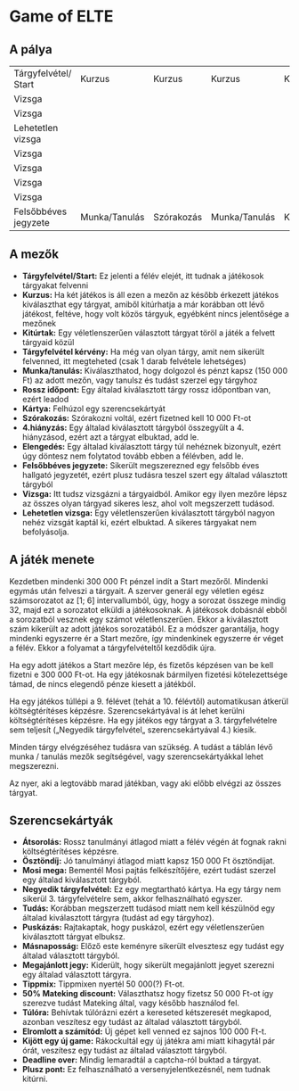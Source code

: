 # Game of ELTE

## A pálya
||||||||||
|-----------------------	|---------------	|------------	|---------------	|----------	|---------------	|-----------	|---------------	|-----------------------	|
| Tárgyfelvétel/  Start 	| Kurzus        	| Kurzus     	| Kurzus        	| Kitúrtak 	| Kurzus        	| Kurzus    	| Kurzus        	| Tárgyfelvétel kérvény 	|
| Vizsga                   	|               	|            	|               	|          	|               	|           	|               	| Munka/Tanulás         	|
| Vizsga                	|               	|            	|               	|          	|               	|           	|               	| Rossz időpont         	|
| Lehetetlen  vizsga    	|               	|            	|               	|          	|               	|           	|               	| Munka/Tanulás         	|
| Vizsga                	|               	|            	|               	|          	|               	|           	|               	| Kártya                	|
| Vizsga                	|               	|            	|               	|          	|               	|           	|               	| Munka/Tanulás         	|
| Vizsga                	|               	|            	|               	|          	|               	|           	|               	| Szórakozás            	|
| Vizsga                	|               	|            	|               	|          	|               	|           	|               	| Munka/Tanulás         	|
| Felsőbbéves jegyzete  	| Munka/Tanulás 	| Szórakozás 	| Munka/Tanulás 	| Kártya   	| Munka/Tanulás 	| Elengedés 	| Munka/Tanulás 	| 4.Hiányzás            	|



## A mezők

- **Tárgyfelvétel/Start:** Ez jelenti a félév elejét, itt tudnak a játékosok tárgyakat felvenni
- **Kurzus:** Ha két játékos is áll ezen a mezőn az később érkezett játékos kiválaszthat egy tárgyat, amiből kitúrhatja a már korábban ott lévő játékost, feltéve, hogy volt közös tárgyuk, egyébként nincs jelentősége a mezőnek
- **Kitúrtak:** Egy véletlenszerűen választott tárgyat töröl a játék a felvett tárgyaid közül
- **Tárgyfelvétel kérvény:** Ha még van olyan tárgy, amit nem sikerült felvenned, itt megteheted (csak 1 darab felvétele lehetséges)
- **Munka/tanulás:** Kiválaszthatod, hogy dolgozol és pénzt kapsz (150 000 Ft) az adott mezőn, vagy tanulsz és tudást szerzel egy tárgyhoz
- **Rossz időpont:** Egy általad kiválasztott tárgy rossz időpontban van, ezért leadod
- **Kártya:** Felhúzol egy szerencsekártyát
- **Szórakozás:** Szórakozni voltál, ezért fizetned kell 10 000 Ft-ot
- **4.hiányzás:** Egy általad kiválasztott tárgyból összegyűlt a 4. hiányzásod, ezért azt a tárgyat elbuktad, add le.
- **Elengedés:** Egy általad kiválasztott tárgy túl nehéznek bizonyult, ezért úgy döntesz nem folytatod tovább ebben a félévben, add le.
- **Felsőbbéves jegyzete:** Sikerült megszerezned egy felsőbb éves hallgató jegyzetét, ezért plusz tudásra teszel szert egy általad választott tárgyból
- **Vizsga:** Itt tudsz vizsgázni a tárgyaidból. Amikor egy ilyen mezőre lépsz az összes olyan tárgyad sikeres lesz, ahol volt megszerzett tudásod.
- **Lehetetlen vizsga:** Egy véletlenszerűen kiválasztott tárgyból nagyon nehéz vizsgát kaptál ki, ezért elbuktad. A sikeres tárgyakat nem befolyásolja.

## A játék menete

Kezdetben mindenki 300 000 Ft pénzel indít a Start mezőről. Mindenki egymás után felveszi a tárgyait. A szerver generál egy véletlen egész számsorozatot az [1; 6] intervallumból, úgy, hogy a sorozat összege mindig 32, majd ezt a sorozatot elküldi a játékosoknak. A játékosok dobásnál ebből a sorozatból vesznek egy számot véletlenszerűen. Ekkor a kiválasztott szám kikerült az adott játékos sorozatából. Ez a módszer garantálja, hogy mindenki egyszerre ér a Start mezőre, így mindenkinek egyszerre ér véget a félév. Ekkor a folyamat a tárgyfelvételtől kezdődik újra.

Ha egy adott játékos a Start mezőre lép, és fizetős képzésen van be kell fizetni e 300 000 Ft-ot. Ha egy játékosnak bármilyen fizetési kötelezettsége támad, de nincs elegendő pénze kiesett a játékból.

Ha egy játékos túllépi a 9. félévet (tehát a 10. félévtől) automatikusan átkerül költségtérítéses képzésre. Szerencsekártyával is át lehet kerülni költségtérítéses képzésre.
Ha egy játékos egy tárgyat a 3. tárgyfelvételre sem teljesít („Negyedik tárgyfelvétel„ szerencsekártyával 4.) kiesik.

Minden tárgy elvégzéséhez tudásra van szükség. A tudást a táblán lévő munka / tanulás mezők segítségével, vagy szerencsekártyákkal lehet megszerezni.

Az nyer, aki a legtovább marad játékban, vagy aki előbb elvégzi az összes tárgyat.


## Szerencsekártyák

- **Átsorolás:** Rossz tanulmányi átlagod miatt a félév végén át fognak rakni költségtérítéses képzésre.
- **Ösztöndíj:** Jó tanulmányi átlagod miatt kapsz 150 000 Ft ösztöndíjat.
- **Mosi mega:** Bementél Mosi pajtás felkészítőjére, ezért tudást szerzel egy általad kiválasztott tárgyból.
- **Negyedik tárgyfelvétel:** Ez egy megtartható kártya. Ha egy tárgy nem sikerül 3. tárgyfelvételre sem, akkor felhasználható egyszer.
- **Tudás:** Korábban megszerzett tudásod miatt nem kell készülnöd egy általad kiválasztott tárgyra (tudást ad egy tárgyhoz).
- **Puskázás:** Rajtakaptak, hogy puskázol, ezért egy véletlenszerűen kiválasztott tárgyat elbuksz.
- **Másnaposság:** Előző este keményre sikerült elvesztesz egy tudást egy általad választott tárgyból.
- **Megajánlott jegy:** Kiderült, hogy sikerült megajánlott jegyet szerezni egy általad választott tárgyra.
- **Tippmix:** Tippmixen nyertél 50 000(?) Ft-ot.
- **50% Mateking discount:** Választhatsz hogy fizetsz 50 000 Ft-ot így szerezve tudást Mateking által, vagy később használod fel.
- **Túlóra:** Behívtak túlórázni ezért a kereseted kétszeresét megkapod, azonban veszítesz egy tudást az általad választott tárgyból.
- **Elromlott a számítód:** Új gépet kell venned ez sajnos 100 000 Ft-t.
- **Kijött egy új game:** Rákockultál egy új játékra ami miatt kihagytál pár órát, veszítesz egy tudást az általad választott tárgyból.
- **Deadline over:** Mindig lemaradtál a captcha-ról buktad a tárgyat.
- **Plusz pont:** Ez felhasználható a versenyjelentkezésnél, nem tudnak kitúrni.